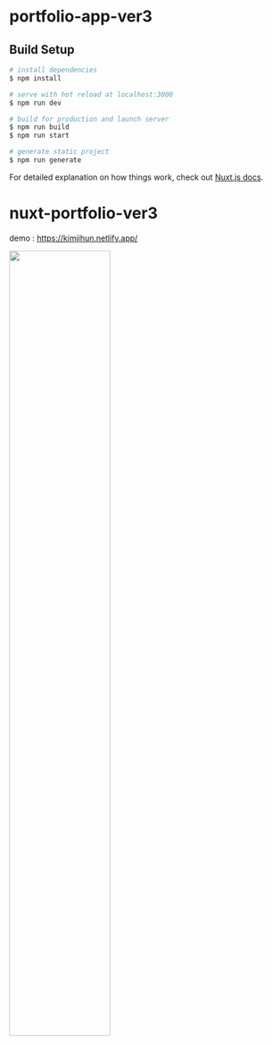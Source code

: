 # portfolio-app-ver3

## Build Setup

```bash
# install dependencies
$ npm install

# serve with hot reload at localhost:3000
$ npm run dev

# build for production and launch server
$ npm run build
$ npm run start

# generate static project
$ npm run generate
```

For detailed explanation on how things work, check out [Nuxt.js docs](https://nuxtjs.org).
# nuxt-portfolio-ver3

demo : https://kimjihun.netlify.app/

<img src="https://i.ibb.co/GFvPngK/site-content02.jpg" width="60%">
